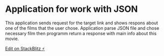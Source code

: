 # Application for work with JSON

This application sends request for the target link and shows respons about one of the films that the user chose. Application parse JSON file and chose necessary film then programm return a response with main info about this movie.

[Edit on StackBlitz ⚡️](https://stackblitz.com/edit/starwars)
